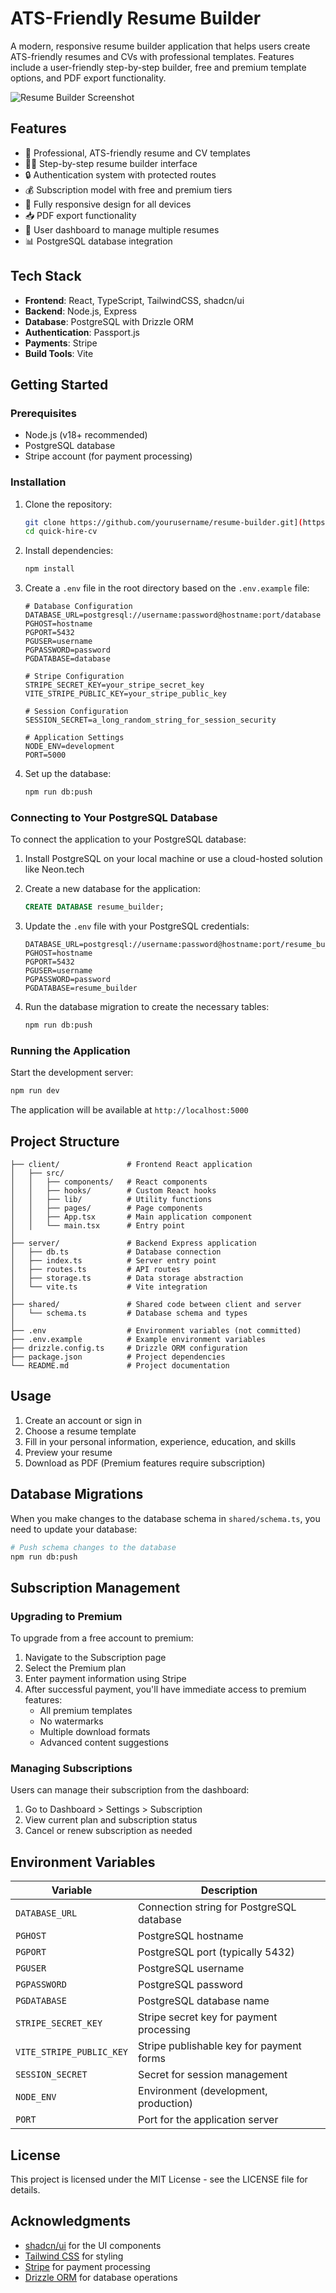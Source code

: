 # ATS-Friendly Resume Builder

A modern, responsive resume builder application that helps users create ATS-friendly resumes and CVs with professional templates. Features include a user-friendly step-by-step builder, free and premium template options, and PDF export functionality.

![Resume Builder Screenshot](https://images.unsplash.com/photo-1587614382346-4ec71cfdcbf5?ixlib=rb-1.2.1&auto=format&fit=crop&w=1350&h=900&q=80)

## Features

- 📝 Professional, ATS-friendly resume and CV templates
- 🧙‍♂️ Step-by-step resume builder interface
- 🔒 Authentication system with protected routes
- 💰 Subscription model with free and premium tiers
- 📱 Fully responsive design for all devices
- 📥 PDF export functionality
- 💼 User dashboard to manage multiple resumes
- 📊 PostgreSQL database integration

## Tech Stack

- **Frontend**: React, TypeScript, TailwindCSS, shadcn/ui
- **Backend**: Node.js, Express
- **Database**: PostgreSQL with Drizzle ORM
- **Authentication**: Passport.js
- **Payments**: Stripe
- **Build Tools**: Vite

## Getting Started

### Prerequisites

- Node.js (v18+ recommended)
- PostgreSQL database
- Stripe account (for payment processing)

### Installation

1. Clone the repository:
   ```bash
   git clone https://github.com/yourusername/resume-builder.git](https://github.com/muhammad-suleman-ms/quick-hire-cv.git
   cd quick-hire-cv
   ```

2. Install dependencies:
   ```bash
   npm install
   ```

3. Create a `.env` file in the root directory based on the `.env.example` file:
   ```
   # Database Configuration
   DATABASE_URL=postgresql://username:password@hostname:port/database
   PGHOST=hostname
   PGPORT=5432
   PGUSER=username
   PGPASSWORD=password
   PGDATABASE=database

   # Stripe Configuration
   STRIPE_SECRET_KEY=your_stripe_secret_key
   VITE_STRIPE_PUBLIC_KEY=your_stripe_public_key

   # Session Configuration
   SESSION_SECRET=a_long_random_string_for_session_security

   # Application Settings
   NODE_ENV=development
   PORT=5000
   ```

4. Set up the database:
   ```bash
   npm run db:push
   ```

### Connecting to Your PostgreSQL Database

To connect the application to your PostgreSQL database:

1. Install PostgreSQL on your local machine or use a cloud-hosted solution like Neon.tech

2. Create a new database for the application:
   ```sql
   CREATE DATABASE resume_builder;
   ```

3. Update the `.env` file with your PostgreSQL credentials:
   ```
   DATABASE_URL=postgresql://username:password@hostname:port/resume_builder
   PGHOST=hostname
   PGPORT=5432
   PGUSER=username
   PGPASSWORD=password
   PGDATABASE=resume_builder
   ```

4. Run the database migration to create the necessary tables:
   ```bash
   npm run db:push
   ```

### Running the Application

Start the development server:
```bash
npm run dev
```

The application will be available at `http://localhost:5000`

## Project Structure

```
├── client/               # Frontend React application
│   ├── src/
│   │   ├── components/   # React components
│   │   ├── hooks/        # Custom React hooks
│   │   ├── lib/          # Utility functions
│   │   ├── pages/        # Page components
│   │   ├── App.tsx       # Main application component
│   │   └── main.tsx      # Entry point
│
├── server/               # Backend Express application
│   ├── db.ts             # Database connection
│   ├── index.ts          # Server entry point
│   ├── routes.ts         # API routes
│   ├── storage.ts        # Data storage abstraction
│   └── vite.ts           # Vite integration
│
├── shared/               # Shared code between client and server
│   └── schema.ts         # Database schema and types
│
├── .env                  # Environment variables (not committed)
├── .env.example          # Example environment variables
├── drizzle.config.ts     # Drizzle ORM configuration
├── package.json          # Project dependencies
└── README.md             # Project documentation
```

## Usage

1. Create an account or sign in
2. Choose a resume template
3. Fill in your personal information, experience, education, and skills
4. Preview your resume
5. Download as PDF (Premium features require subscription)

## Database Migrations

When you make changes to the database schema in `shared/schema.ts`, you need to update your database:

```bash
# Push schema changes to the database
npm run db:push
```

## Subscription Management

### Upgrading to Premium

To upgrade from a free account to premium:

1. Navigate to the Subscription page
2. Select the Premium plan
3. Enter payment information using Stripe
4. After successful payment, you'll have immediate access to premium features:
   - All premium templates
   - No watermarks
   - Multiple download formats
   - Advanced content suggestions

### Managing Subscriptions

Users can manage their subscription from the dashboard:

1. Go to Dashboard > Settings > Subscription
2. View current plan and subscription status
3. Cancel or renew subscription as needed

## Environment Variables

| Variable | Description |
|----------|-------------|
| `DATABASE_URL` | Connection string for PostgreSQL database |
| `PGHOST` | PostgreSQL hostname |
| `PGPORT` | PostgreSQL port (typically 5432) |
| `PGUSER` | PostgreSQL username |
| `PGPASSWORD` | PostgreSQL password |
| `PGDATABASE` | PostgreSQL database name |
| `STRIPE_SECRET_KEY` | Stripe secret key for payment processing |
| `VITE_STRIPE_PUBLIC_KEY` | Stripe publishable key for payment forms |
| `SESSION_SECRET` | Secret for session management |
| `NODE_ENV` | Environment (development, production) |
| `PORT` | Port for the application server |

## License

This project is licensed under the MIT License - see the LICENSE file for details.

## Acknowledgments

- [shadcn/ui](https://ui.shadcn.com/) for the UI components
- [Tailwind CSS](https://tailwindcss.com/) for styling
- [Stripe](https://stripe.com/) for payment processing
- [Drizzle ORM](https://orm.drizzle.team/) for database operations
